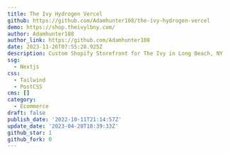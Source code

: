 ```yaml
---
title: The Ivy Hydrogen Vercel
github: https://github.com/Adamhunter108/the-ivy-hydrogen-vercel
demo: https://shop.theivylbny.com/
author: Adamhunter108
author_link: https://github.com/Adamhunter108
date: 2023-11-26T07:55:28.925Z
description: Custom Shopify Storefront for The Ivy in Long Beach, NY
ssg:
  - Nextjs
css:
  - Tailwind
  - PostCSS
cms: []
category:
  - Ecommerce
draft: false
publish_date: '2022-10-11T21:14:57Z'
update_date: '2023-04-28T18:39:33Z'
github_star: 1
github_fork: 0
---
```

